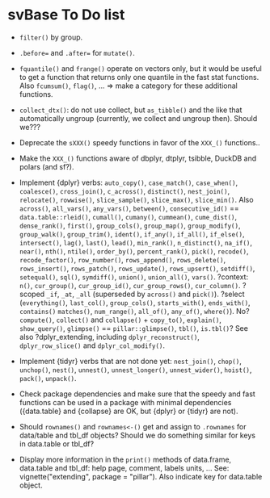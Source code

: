 # svBase To Do list

-   `filter()` by group.

-   `.before=` and `.after=` for `mutate()`.

-   `fquantile()` and `frange()` operate on vectors only, but it would be useful to get a function that returns only one quantile in the fast stat functions. Also `fcumsum()`, `flag()`, ... => make a category for these additional functions.

-   `collect_dtx()`: do not use collect, but `as_tibble()` and the like that automatically ungroup (currently, we collect and ungroup then). Should we???

-   Deprecate the `sXXX()` speedy functions in favor of the `XXX_()` functions..

- Make the `XXX_()` functions aware of dbplyr, dtplyr, tsibble, DuckDB and polars (and sf?).

-   Implement {dplyr} verbs: `auto_copy()`, `case_match()`, `case_when()`, `coalesce()`, `cross_join()`, `c_across()`, `distinct()`, `nest_join()`, `relocate()`, `rowwise()`, `slice_sample()`, `slice_max()`, `slice_min()`. Also `across()`, `all_vars()`, `any_vars()`, `between()`, `consecutive_id()` == `data.table::rleid()`, `cumall()`, `cumany()`, `cummean()`, `cume_dist()`, `dense_rank()`, `first()`, `group_cols()`, `group_map()`, `group_modify()`, `group_walk()`, `group_trim()`, `ident()`, `if_any()`, `if_all()`, `if_else()`, `intersect()`, `lag()`, `last()`, `lead()`, `min_rank()`, `n_distinct()`, `na_if()`, `near()`, `nth()`, `ntile()`, `order_by()`, `percent_rank()`, `pick()`, `recode()`, `recode_factor()`, `row_number()`, `rows_append()`, `rows_delete()`, `rows_insert()`, `rows_patch()`, `rows_update()`, `rows_upsert()`, `setdiff()`, `setequal()`, `sql()`, `symdiff()`, `union()`, `union_all()`, `vars()`. ?context: `n()`, `cur_group()`, `cur_group_id()`, `cur_group_rows()`, `cur_column()`. ?scoped `_if`, `_at`, `_all` (superseded by `across()` and `pick()`). ?select (`everything()`, `last_col()`, `group_cols()`, `starts_with()`, `ends_with()`, `contains()` `matches()`, `num_range()`, `all_of()`, `any_of()`, `where()`). No? `compute()`, `collect()` and `collapse()` + `copy_to()`, `explain()`, `show_query()`, `glimpse()` == `pillar::glimpse()`, `tbl()`, `is.tbl()`? See also ?dplyr_extending, including `dplyr_reconstruct()`, `dplyr_row_slice()` and `dplyr_col_modify()`.

-   Implement {tidyr} verbs that are not done yet: `nest_join()`, `chop()`, `unchop()`, `nest()`, `unnest()`, `unnest_longer()`, `unnest_wider()`, `hoist()`, `pack()`, `unpack()`.

-   Check package dependencies and make sure that the speedy and fast functions can be used in a package with minimal dependencies ({data.table} and {collapse} are OK, but {dplyr} or {tidyr} are not).

-   Should `rownames()` and `rownames<-()` get and assign to `.rownames` for data/table and tbl_df objects? Should we do something similar for keys in data.table or tbl_df?

-   Display more information in the `print()` methods of data.frame, data.table and tbl_df: help page, comment, labels units, ... See: vignette("extending", package = "pillar"). Also indicate key for data.table object.
